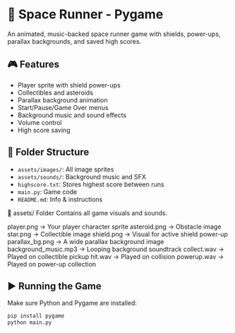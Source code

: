# 🚀 Space Runner - Pygame

An animated, music-backed space runner game with shields, power-ups, parallax backgrounds, and saved high scores.

## 🎮 Features
- Player sprite with shield power-ups
- Collectibles and asteroids
- Parallax background animation
- Start/Pause/Game Over menus
- Background music and sound effects
- Volume control
- High score saving

## 📁 Folder Structure

- `assets/images/`: All image sprites
- `assets/sounds/`: Background music and SFX
- `highscore.txt`: Stores highest score between runs
- `main.py`: Game code
- `README.md`: Info & instructions

📁 assets/ Folder
Contains all game visuals and sounds.

player.png → Your player character sprite
asteroid.png → Obstacle image
star.png → Collectible image
shield.png → Visual for active shield power-up
parallax_bg.png → A wide parallax background image
background_music.mp3 → Looping background soundtrack
collect.wav → Played on collectible pickup
hit.wav → Played on collision
powerup.wav → Played on power-up collection

## ▶️ Running the Game

Make sure Python and Pygame are installed:
```bash
pip install pygame
python main.py

